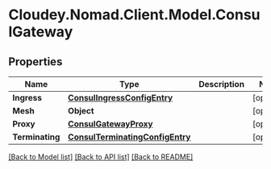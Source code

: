 # Cloudey.Nomad.Client.Model.ConsulGateway

## Properties

Name | Type | Description | Notes
------------ | ------------- | ------------- | -------------
**Ingress** | [**ConsulIngressConfigEntry**](ConsulIngressConfigEntry.md) |  | [optional] 
**Mesh** | **Object** |  | [optional] 
**Proxy** | [**ConsulGatewayProxy**](ConsulGatewayProxy.md) |  | [optional] 
**Terminating** | [**ConsulTerminatingConfigEntry**](ConsulTerminatingConfigEntry.md) |  | [optional] 

[[Back to Model list]](../README.md#documentation-for-models) [[Back to API list]](../README.md#documentation-for-api-endpoints) [[Back to README]](../README.md)

